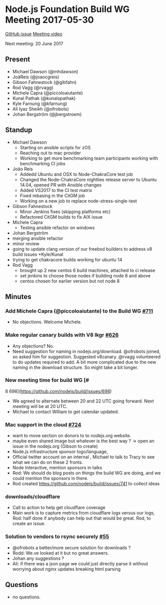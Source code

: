 # Node.js Foundation Build WG Meeting 2017-05-30
 
[GitHub issue](https://github.com/nodejs/build/issues/737)
[Meeting video](https://www.youtube.com/watch?v=5WV7TjUww-w)
 
Next meeting: 20 June 2017
 
## Present
* Michael Dawson (@mhdawson)
* JoãReis (@joaocgreis)
* Gibson Fahnestock (@gibfahn)
* Rod Vagg (@rvagg)
* Michele Capra (@piccoloaiutante)
* Kunal Pathak (@kunalspathak)
* Kyle Farnung (@kfarnung)
* Ali Iyaz Sheikh (@ofrobots)
* Johan Bergström (@jbergstroem)
 
## Standup
* Michael Dawson
  * Starting on ansible scripts for zOS
  * Reaching out to mac provider
  * Working to get more benchmarking team participants
    working with benchmarking CI jobs
* João Reis 
  * Addedd Ubuntu and OSX to Node-ChakraCore test job
  * Changed the Node-ChakraCore nightlies release server to
   Ubuntu 14.04, opened PR with Ansible changes
  * Added VS2017 to the CI test matrix
  * Fixed rebasing in the CitGM job
  * Working on a new job to replace node-stress-single-test
* Gibson Fahnestock 
  * Minor Jenkins fixes (skipping platforms etc)
  * Refactored CitGM builds to fix AIX issue
* Michele Capra
  * Testing ansible refactor on windows
* Johan Bergström 
 * merging ansible refactor
 * minor review
 * going to update clang version of our freebsd builders to address v8 build issues
*Kyle/Kunal
 * trying to get chakracore builds working for ubuntu 14
* Rod Vagg
  * brought up 2 new centos 6 build machines, attached to ci release
  * set jenkins to choose those nodes if building node 8 and above
  * centos chosen for earlier version but not node 8
 
## Minutes
 
### Add Michele Capra (@piccoloaiutante) to the Build WG [#711](https://github.com/nodejs/build/issues/711)
 * No objections. Welcome Michele.
 
### Make regular canary builds with V8 lkgr [#626](https://github.com/nodejs/build/issues/626)
* Any objections? No.
* Need suggestion for naming in nodejs.org/download.  @ofrobots joined,
  so asked him for suggestion.  Suggested v8canary. @rvagg volunteered to
  do updates required to add.  A bit more complicated due to the new naming in
  the download structure.  So might take a bit longer.
 
### New meeting time for build WG [#
8 698](https://github.com/nodejs/build/issues/698)
 
* We agreed to alternate between 20 and 22 UTC going forward.  Next meeting
  will be at 20 UTC.
* Michael to contact William to get calendar updated.
 
### Mac support in the cloud  [#724](https://github.com/nodejs/build/issues/724)
* want to move section on donors to to nodejs.org website.  
* maybe even shared image but whatever is the best way ?
  -> open an issue in the nodejs.org (Gibson to create)
* Node.js infrastructure sponsor logo/language, 
* Official twitter account on an internal , Michael to talk to
  Tracy to see what we can do on these 2 fronts.
* Node Interactive, mention sponsors in talks
* Rod: We should do blog posts on things the build WG are
  doing, and we could mention the sponsors in there.
* Rod created https://github.com/nodejs/build/issues/741 to collect ideas
    
### downloads/cloudflare
* Call to action to help get cloudflare coverage
* Main work is to capture metrics from cloudflare logs versus our logs,
  Rod: half done if anybody can help out that would be great.
  Rod, to create an issue.
 
### Solution to vendors to rsync securely [#55](https://github.com/nodejs/build/issues/55)
* @ofrobots a better/more secure solution for downloads ?
* Rodd: We.ve looked at it but no great answers.  
* Johan any suggestions ?
* Ali: if there was a json page we could just directly parse it
  without worrying about nginx updates breaking html parsing
 
## Questions
* no questions.
